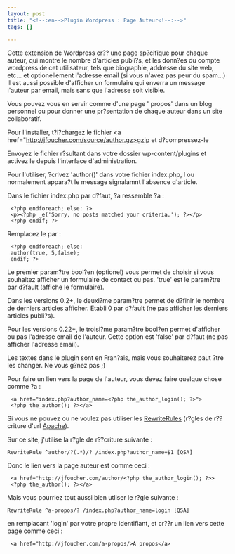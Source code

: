 ```yaml
--- 
layout: post
title: "<!--:en-->Plugin Wordpress : Page Auteur<!--:-->"
tags: []

---
```

<!--:en-->Cette extension de Wordpress cr?? une page sp?cifique pour chaque auteur, qui montre le nombre d'articles publi?s, et les donn?es du compte wordpress de cet utilisateur, tels que biographie, addresse du site web, etc... et optionellement l'adresse email (si vous n'avez pas peur du spam...) Il est aussi possible d'afficher un formulaire qui enverra un message   l'auteur par email, mais sans que l'adresse soit visible. 

Vous pouvez vous en servir comme d'une page '  propos' dans un blog personnel ou pour donner une pr?sentation de chaque auteur dans un site collaboratif.


Pour l'installer, t?l?chargez le fichier <a href="http://jfoucher.com/source/author.gz>gzip</a> et d?compressez-le

Envoyez  le fichier r?sultant dans votre dossier wp-content/plugins et activez le depuis l'interface d'administration.

Pour l'utiliser, ?crivez 'author()' dans votre fichier index.php, l  ou normalement appara?t le message signalamnt l'absence d'article.

Dans le fichier index.php par d?faut, ?a ressemble   ?a :

     <?php endforeach; else: ?>
     <p><?php _e('Sorry, no posts matched your criteria.'); ?></p>
     <?php endif; ?>

Remplacez le par :

     <?php endforeach; else:
     author(true, 5,false);
     endif; ?>

Le premier param?tre bool?en (optionel) vous permet de choisir si vous souhaitez afficher un formulaire de contact ou pas. 'true' est le param?tre par d?fault (affiche le formulaire).

Dans les versions 0.2+, le deuxi?me param?tre permet de d?finir le nombre de derniers articles   afficher. Etabli   0 par d?fault (ne pas afficher les derniers articles publi?s).

Pour les versions 0.22+, le troisi?me param?tre bool?en permet d'afficher ou pas l'adresse email de l'auteur. Cette option est   'false' par d?faut (ne pas afficher l'adresse email).

Les textes dans le plugin sont en Fran?ais, mais vous souhaiterez paut ?tre les changer. Ne vous g?nez pas ;)

Pour faire un lien vers la page de l'auteur, vous devez faire quelque chose comme ?a :

     <a href="index.php?author_name=<?php the_author_login(); ?>">
     <?php the_author(); ?></a>

Si vous ne pouvez ou ne voulez pas utiliser les <a href="http://httpd.apache.org/docs/misc/rewriteguide.html">RewriteRules</a> (r?gles de r??criture d'url <a href="http://httpd.apache.org">Apache</a>).

Sur ce site, j'utilise la r?gle de r??criture suivante :

    RewriteRule ^author/?(.*)/? /index.php?author_name=$1 [QSA]

Donc le lien vers la page auteur est comme ceci :

     <a href="http://jfoucher.com/author/<?php the_author_login(); ?>>
     <?php the_author(); ?></a>

Mais vous pourriez tout aussi bien utliser le r?gle suivante :

    RewriteRule ^a-propos/? /index.php?author_name=login [QSA]

en remplacant 'login' par votre propre identifiant, et cr??r un lien vers cette page comme ceci :

     <a href="http://jfoucher.com/a-propos/>A propos</a>
<!--:-->
